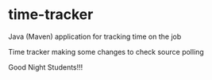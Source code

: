 # time-tracker
Java (Maven) application for tracking time on the job

Time tracker
making some changes to check source polling 

Good Night Students!!!
